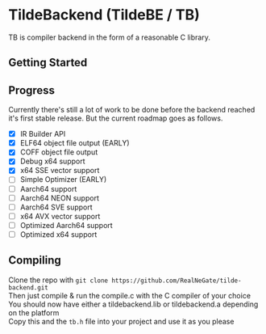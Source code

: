 # TildeBackend (TildeBE / TB)

TB is compiler backend in the form of a reasonable C library.

## Getting Started

## Progress

Currently there's still a lot of work to be done before the backend reached it's first stable release. But the current roadmap goes as follows.

- [x] IR Builder API
- [x] ELF64 object file output (EARLY)
- [x] COFF object file output
- [x] Debug x64 support
- [x] x64 SSE vector support
- [ ] Simple Optimizer (EARLY)
- [ ] Aarch64 support
- [ ] Aarch64 NEON support
- [ ] Aarch64 SVE support
- [ ] x64 AVX vector support
- [ ] Optimized Aarch64 support
- [ ] Optimized x64 support

## Compiling

Clone the repo with `git clone https://github.com/RealNeGate/tilde-backend.git` <br>
Then just compile & run the compile.c with the C compiler of your choice <br>
You should now have either a tildebackend.lib or tildebackend.a depending on the platform <br>
Copy this and the `tb.h` file into your project and use it as you please <br>
